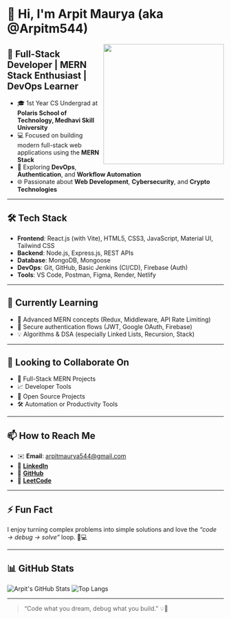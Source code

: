 # 👋 Hi, I'm Arpit Maurya (aka @Arpitm544)

<img align="right" src="https://media.giphy.com/media/qgQUggAC3Pfv687qPC/giphy.gif" width="280" />

## 🚀 Full-Stack Developer | MERN Stack Enthusiast | DevOps Learner

- 🎓 1st Year CS Undergrad at **Polaris School of Technology, Medhavi Skill University**
- 💻 Focused on building modern full-stack web applications using the **MERN Stack**
- 🔐 Exploring **DevOps**, **Authentication**, and **Workflow Automation**
- 🌐 Passionate about **Web Development**, **Cybersecurity**, and **Crypto Technologies**

---

## 🛠️ Tech Stack

- **Frontend**: React.js (with Vite), HTML5, CSS3, JavaScript, Material UI, Tailwind CSS
- **Backend**: Node.js, Express.js, REST APIs
- **Database**: MongoDB, Mongoose
- **DevOps**: Git, GitHub, Basic Jenkins (CI/CD), Firebase (Auth)
- **Tools**: VS Code, Postman, Figma, Render, Netlify

---

## 🌱 Currently Learning

- 🔄 Advanced MERN concepts (Redux, Middleware, API Rate Limiting)
- 🔐 Secure authentication flows (JWT, Google OAuth, Firebase)
- 💡 Algorithms & DSA (especially Linked Lists, Recursion, Stack)

---

## 🤝 Looking to Collaborate On

- 🚀 Full-Stack MERN Projects  
- 📈 Developer Tools  
- 🧠 Open Source Projects  
- 🛠️ Automation or Productivity Tools

---

## 📫 How to Reach Me

- ✉️ **Email**: arpitmaurya544@gmail.com  
- 💼 [**LinkedIn**](https://www.linkedin.com/in/arpit-maurya-741996313/)  
- 🔗 [**GitHub**](https://github.com/Arpitm544)  
- 🧠 [**LeetCode**](https://leetcode.com/u/ArpitMaurya2007/)

---

## ⚡ Fun Fact

I enjoy turning complex problems into simple solutions and love the *“code → debug → solve”* loop. 🧠💻

---

## 📊 GitHub Stats

![Arpit's GitHub Stats](https://github-readme-stats.vercel.app/api?username=Arpitm544&show_icons=true&theme=react)
![Top Langs](https://github-readme-stats.vercel.app/api/top-langs/?username=Arpitm544&layout=compact&theme=react)

---

> “Code what you dream, debug what you build.” 💡🚀

<!---
Arpitm544/Arpitm544 is a ✨ special ✨ repository because its `README.md` (this file) appears on your GitHub profile.
You can click the Preview link to take a look at your changes.
--->
